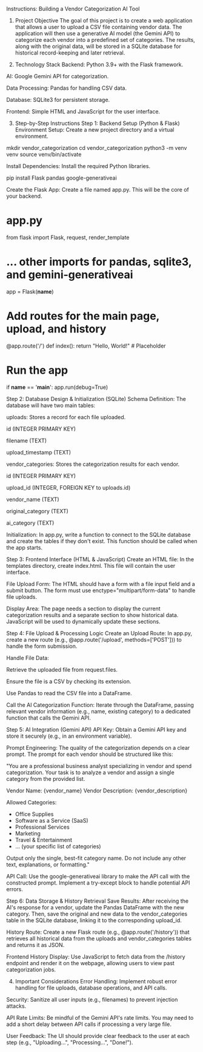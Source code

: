 Instructions: Building a Vendor Categorization AI Tool
1. Project Objective
The goal of this project is to create a web application that allows a user to upload a CSV file containing vendor data. The application will then use a generative AI model (the Gemini API) to categorize each vendor into a predefined set of categories. The results, along with the original data, will be stored in a SQLite database for historical record-keeping and later retrieval.

2. Technology Stack
Backend: Python 3.9+ with the Flask framework.

AI: Google Gemini API for categorization.

Data Processing: Pandas for handling CSV data.

Database: SQLite3 for persistent storage.

Frontend: Simple HTML and JavaScript for the user interface.

3. Step-by-Step Instructions
Step 1: Backend Setup (Python & Flask)
Environment Setup: Create a new project directory and a virtual environment.

mkdir vendor_categorization
cd vendor_categorization
python3 -m venv venv
source venv/bin/activate

Install Dependencies: Install the required Python libraries.

pip install Flask pandas google-generativeai

Create the Flask App: Create a file named app.py. This will be the core of your backend.

# app.py
from flask import Flask, request, render_template
# ... other imports for pandas, sqlite3, and gemini-generativeai

app = Flask(__name__)

# Add routes for the main page, upload, and history
@app.route('/')
def index():
    return "Hello, World!" # Placeholder

# Run the app
if __name__ == '__main__':
    app.run(debug=True)

Step 2: Database Design & Initialization (SQLite)
Schema Definition: The database will have two main tables:

uploads: Stores a record for each file uploaded.

id (INTEGER PRIMARY KEY)

filename (TEXT)

upload_timestamp (TEXT)

vendor_categories: Stores the categorization results for each vendor.

id (INTEGER PRIMARY KEY)

upload_id (INTEGER, FOREIGN KEY to uploads.id)

vendor_name (TEXT)

original_category (TEXT)

ai_category (TEXT)

Initialization: In app.py, write a function to connect to the SQLite database and create the tables if they don't exist. This function should be called when the app starts.

Step 3: Frontend Interface (HTML & JavaScript)
Create an HTML file: In the templates directory, create index.html. This file will contain the user interface.

File Upload Form: The HTML should have a form with a file input field and a submit button. The form must use enctype="multipart/form-data" to handle file uploads.

Display Area: The page needs a section to display the current categorization results and a separate section to show historical data. JavaScript will be used to dynamically update these sections.

Step 4: File Upload & Processing Logic
Create an Upload Route: In app.py, create a new route (e.g., @app.route('/upload', methods=['POST'])) to handle the form submission.

Handle File Data:

Retrieve the uploaded file from request.files.

Ensure the file is a CSV by checking its extension.

Use Pandas to read the CSV file into a DataFrame.

Call the AI Categorization Function: Iterate through the DataFrame, passing relevant vendor information (e.g., name, existing category) to a dedicated function that calls the Gemini API.

Step 5: AI Integration (Gemini API)
API Key: Obtain a Gemini API key and store it securely (e.g., in an environment variable).

Prompt Engineering: The quality of the categorization depends on a clear prompt. The prompt for each vendor should be structured like this:

"You are a professional business analyst specializing in vendor and spend categorization. Your task is to analyze a vendor and assign a single category from the provided list.

Vendor Name: {vendor_name}
Vendor Description: {vendor_description}

Allowed Categories:
- Office Supplies
- Software as a Service (SaaS)
- Professional Services
- Marketing
- Travel & Entertainment
- ... (your specific list of categories)

Output only the single, best-fit category name. Do not include any other text, explanations, or formatting."

API Call: Use the google-generativeai library to make the API call with the constructed prompt. Implement a try-except block to handle potential API errors.

Step 6: Data Storage & History Retrieval
Save Results: After receiving the AI's response for a vendor, update the Pandas DataFrame with the new category. Then, save the original and new data to the vendor_categories table in the SQLite database, linking it to the corresponding upload_id.

History Route: Create a new Flask route (e.g., @app.route('/history')) that retrieves all historical data from the uploads and vendor_categories tables and returns it as JSON.

Frontend History Display: Use JavaScript to fetch data from the /history endpoint and render it on the webpage, allowing users to view past categorization jobs.

4. Important Considerations
Error Handling: Implement robust error handling for file uploads, database operations, and API calls.

Security: Sanitize all user inputs (e.g., filenames) to prevent injection attacks.

API Rate Limits: Be mindful of the Gemini API's rate limits. You may need to add a short delay between API calls if processing a very large file.

User Feedback: The UI should provide clear feedback to the user at each step (e.g., "Uploading...", "Processing...", "Done!").